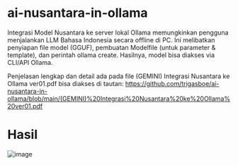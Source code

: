 # ai-nusantara-in-ollama
Integrasi Model Nusantara ke server lokal Ollama memungkinkan pengguna menjalankan LLM Bahasa Indonesia secara offline di PC. Ini melibatkan penyiapan file model (GGUF), pembuatan Modelfile (untuk parameter &amp; template), dan perintah ollama create. Hasilnya, model bisa diakses via CLI/API Ollama.

Penjelasan lengkap dan detail ada pada file (GEMINI) Integrasi Nusantara ke Ollama ver01.pdf bisa diakses di tautan:
https://github.com/trigasboe/ai-nusantara-in-ollama/blob/main/(GEMINI)%20Integrasi%20Nusantara%20ke%20Ollama%20ver01.pdf

# Hasil
![image](https://github.com/user-attachments/assets/e82d902a-3c6c-452e-82d7-324c263ec2fb)
